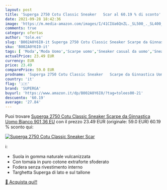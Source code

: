 ```yaml
---
layout: post
title: 'Superga 2750 Cotu Classic Sneaker   Scar al 60.19 % di sconto'
date: 2021-09-28 18:42:36
image: 'https://m.media-amazon.com/images/I/41CIUa6QnZL._SL500_._SL400_.jpg'
comments: true
category: ofertas
author: 'tole.es'
slug: 'B002A0Y6I0-it Superga 2750 Cotu Classic Sneaker Scarpe da Ginnastica...'
sku: 'B002A0Y6I0-it'
tags: [ 'Moda','Moda Uomo','Scarpe uomo','Sneaker casual da uomo','Sneaker e scarpe sportive da uomo','superga', ]
actualPrice: 23.49 EUR
currency: EUR
price: 23.49
comparePrice: 59.0 EUR
prodname: 'Superga 2750 Cotu Classic Sneaker   Scarpe da Ginnastica Uomo  Bianco 901  36 EU'
country: 'it'
flag: '🇮🇹'
brand: 'SUPERGA'
buyurl: 'https://www.amazon.it/dp/B002A0Y6I0/?tag=tolees00-21'
descuento: '60.19'
average: '27.84'
---
```


Puoi trovare [Superga 2750 Cotu Classic Sneaker   Scarpe da Ginnastica Uomo  Bianco 901  36 EU](https://www.amazon.it/dp/B002A0Y6I0/?tag=tolees00-21) con il prezzo 23.49 EUR (originale: 59.0 EUR) 60.19 % sconto qui:

[![Superga 2750 Cotu Classic Sneaker   Scar](https://m.media-amazon.com/images/I/41CIUa6QnZL._SL500_._SL400_.jpg)](https://www.amazon.it/dp/B002A0Y6I0/?tag=tolees00-21)

ℹ️:

- Suola in gomma naturale vulcanizzata
- Con tomaia in puro cotone extraforte sfoderato
- Fodera senza rivestimento interno
- Targhetta Superga di lato e sul tallone

[🛒 Acquista qui!!](https://www.amazon.it/dp/B002A0Y6I0/?tag=tolees00-21)
